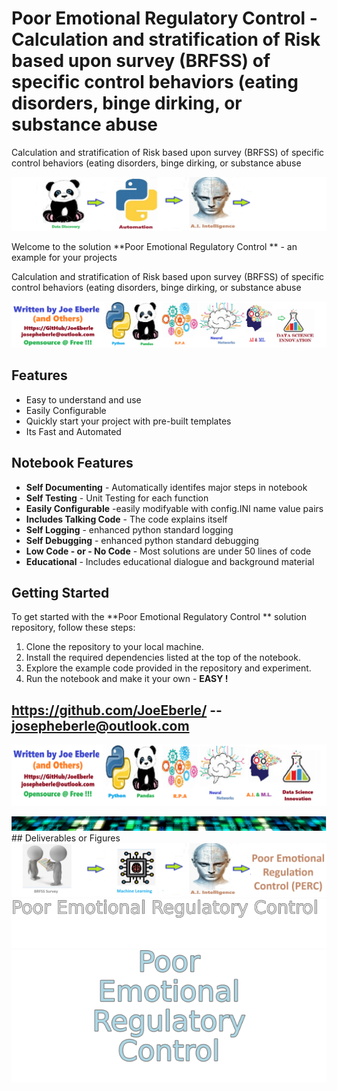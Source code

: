 
# Poor Emotional Regulatory Control  - Calculation and stratification of Risk based upon survey (BRFSS) of specific control behaviors (eating disorders, binge dirking, or substance abuse 
Calculation and stratification of Risk based upon survey (BRFSS) of specific control behaviors (eating disorders, binge dirking, or substance abuse 

![Image image_filename](code.png)

Welcome to the solution **Poor Emotional Regulatory Control ** - an example for your projects

Calculation and stratification of Risk based upon survey (BRFSS) of specific control behaviors (eating disorders, binge dirking, or substance abuse 

![Image image_filename](sample.png)

## Features
- Easy to understand and use  
- Easily Configurable 
- Quickly start your project with pre-built templates
- Its Fast and Automated

## Notebook Features
- **Self Documenting** - Automatically identifes major steps in notebook 
- **Self Testing** - Unit Testing for each function
- **Easily Configurable** -easily modifyable with config.INI name value pairs
- **Includes Talking Code** - The code explains itself 
- **Self Logging** - enhanced python standard logging   
- **Self Debugging** - enhanced python standard debugging
- **Low Code - or - No Code** - Most solutions are under 50 lines of code
- **Educational** - Includes educational dialogue and background material
    
## Getting Started
To get started with the **Poor Emotional Regulatory Control ** solution repository, follow these steps:
1. Clone the repository to your local machine.
2. Install the required dependencies listed at the top of the notebook.
3. Explore the example code provided in the repository and experiment.
4. Run the notebook and make it your own - **EASY !**
    
## https://github.com/JoeEberle/ -- josepheberle@outlook.com 
    
![Developer](developer.png)

![Brand](brand.png)
    ## Deliverables or Figures![additional_image](poor_emotional_regulatory_control.png)  <br>![additional_image](solution_sign.png)  <br>![additional_image](solution_stacked_sign.png)  <br>